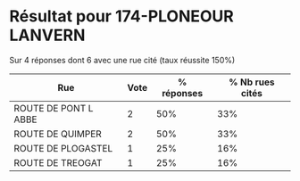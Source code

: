 # Résultat pour 174-PLONEOUR LANVERN

Sur 4 réponses dont 6 avec une rue cité (taux réussite 150%)

| Rue | Vote | % réponses | % Nb rues cités|
|-----|------|------------|----------------|
| ROUTE DE PONT L ABBE | 2 | 50% | 33%|
| ROUTE DE QUIMPER | 2 | 50% | 33%|
| ROUTE DE PLOGASTEL | 1 | 25% | 16%|
| ROUTE DE TREOGAT | 1 | 25% | 16%|
